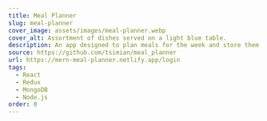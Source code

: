```yaml
---
title: Meal Planner
slug: meal-planner
cover_image: assets/images/meal-planner.webp
cover_alt: Assortment of dishes served on a light blue table.
description: An app designed to plan meals for the week and store them in a database.
source: https://github.com/tsimian/meal_planner
url: https://mern-meal-planner.netlify.app/login
tags:
  - React
  - Redux
  - MongoDB
  - Node.js
order: 0
---
```

